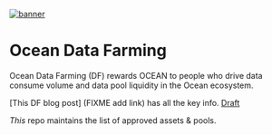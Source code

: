 [![banner](https://raw.githubusercontent.com/oceanprotocol/art/master/github/repo-banner%402x.png)](https://oceanprotocol.com)

# Ocean Data Farming

Ocean Data Farming (DF) rewards OCEAN to people who drive data consume volume and data pool liquidity in the Ocean ecosystem.

[This DF blog post] (FIXME add link) has all the key info. [Draft](https://github.com/oceanprotocol/datafarming/blob/main/README.md)

*This* repo maintains the list of approved assets & pools.

